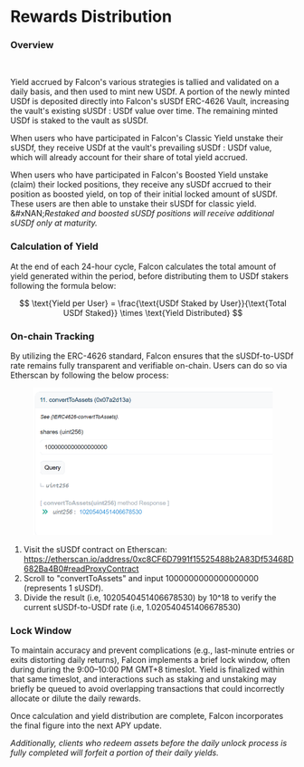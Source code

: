 # Rewards Distribution

### Overview

<figure><img src=".gitbook/assets/Screenshot 2025-04-16 at 4.23.10 PM.png" alt="" width="563"><figcaption></figcaption></figure>

Yield accrued by Falcon's various strategies is tallied and validated on a daily basis, and then used to mint new USDf. A portion of the newly minted USDf is deposited directly into Falcon's sUSDf ERC-4626 Vault, increasing the vault's existing sUSDf : USDf value over time. The remaining minted USDf is staked to the vault as sUSDf.

When users who have participated in Falcon's Classic Yield unstake their sUSDf, they receive USDf at the vault's prevailing sUSDf : USDf value, which will already account for their share of total yield accrued.

When users who have participated in Falcon's Boosted Yield unstake (claim) their locked positions, they receive any sUSDf accrued to their position as boosted yield, on top of their initial locked amount of sUSDf. These users are then able to unstake their sUSDf for classic yield.\
&#xNAN;_&#x52;estaked and boosted sUSDf positions will receive additional sUSDf only at maturity._

### Calculation of Yield

At the end of each 24-hour cycle, Falcon calculates the total amount of yield generated within the period, before distributing them to USDf stakers following the formula below:

$$
\text{Yield per User} = \frac{\text{USDf Staked by User}}{\text{Total USDf Staked}} \times \text{Yield Distributed}
$$

### On-chain Tracking

By utilizing the ERC-4626 standard, Falcon ensures that the sUSDf-to-USDf rate remains fully transparent and verifiable on-chain. Users can do so via Etherscan by following the below process:

<figure><img src=".gitbook/assets/image (92).png" alt="" width="563"><figcaption></figcaption></figure>

1. Visit the sUSDf contract on Etherscan: https://etherscan.io/address/0xc8CF6D7991f15525488b2A83Df53468D682Ba4B0#readProxyContract
2. Scroll to "convertToAssets" and input 1000000000000000000 (represents 1 sUSDf).
3. Divide the result (i.e, 1020540451406678530) by 10^18 to verify the current sUSDf-to-USDf rate (i.e, 1.020540451406678530)

### Lock Window

To maintain accuracy and prevent complications (e.g., last-minute entries or exits distorting daily returns), Falcon implements a brief lock window, often during during the 9:00–10:00 PM GMT+8 timeslot. Yield is finalized within that same timeslot, and interactions such as staking and unstaking may briefly be queued to avoid overlapping transactions that could incorrectly allocate or dilute the daily rewards.

Once calculation and yield distribution are complete, Falcon incorporates the final figure into the next APY update.

_Additionally, clients who redeem assets before the daily unlock process is fully completed will forfeit a portion of their daily yields._
